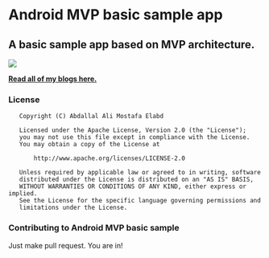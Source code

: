 
# Android MVP basic sample app

## A basic sample app based on MVP architecture.

<img src=https://raw.githubusercontent.com/abdallahali/android-mvp-basic-sample/master/assets/mvp.png >


[**Read all of my blogs here.**](https://abdallahali.me/blog)

### License
```
   Copyright (C) Abdallal Ali Mostafa Elabd 

   Licensed under the Apache License, Version 2.0 (the "License");
   you may not use this file except in compliance with the License.
   You may obtain a copy of the License at

       http://www.apache.org/licenses/LICENSE-2.0

   Unless required by applicable law or agreed to in writing, software
   distributed under the License is distributed on an "AS IS" BASIS,
   WITHOUT WARRANTIES OR CONDITIONS OF ANY KIND, either express or implied.
   See the License for the specific language governing permissions and
   limitations under the License.
```

### Contributing to Android MVP basic sample
Just make pull request. You are in!
